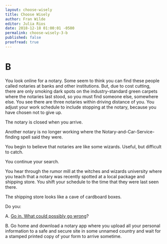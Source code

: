 ```yaml
---
layout: choose-wisely
title: Choose Wisely
author: Fran Wilde
editor: Julia Rios
date: 2018-12-18 01:00:01 -0500
permalink: choose-wisely-3-b
published: false
proofread: true
---
```



# B

You look online for a notary. Some seem to think you can find these people called notaries at banks and other institutions. But, due to cost cutting, there are only smoking dark spots on the industry-standard green carpets where the notaries last stood, so you must find someone else, somewhere else. You see there are three notaries within driving distance of you. You adjust your work schedule to include stopping at the notary, because you have chosen not to give up.

The notary is closed when you arrive.

Another notary is no longer working where the Notary-and-Car-Service-finding spell said they were.

You begin to believe that notaries are like some wizards. Useful, but difficult to catch.

You continue your search.

You hear through the rumor mill at the witches and wizards university where you teach that a notary was recently spotted at a local package and shipping store. You shift your schedule to the time that they were last seen there.

The shipping store looks like a cave of cardboard boxes.

Do you:

A. [Go in. What could possibly go wrong](/choose-wisely-4-a)?

B. Go home and download a notary app where you upload all your personal information to a safe and secure site in some unnamed country and wait for a stamped printed copy of your form to arrive sometime.
